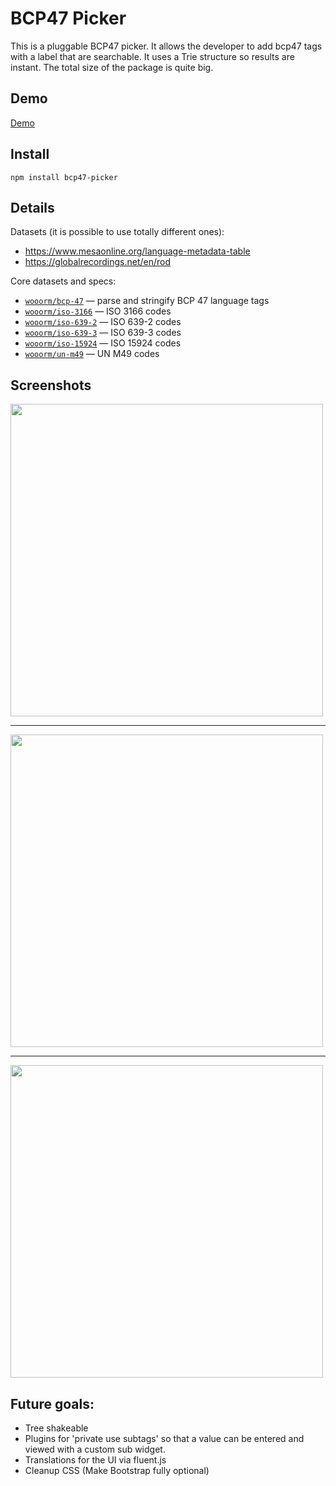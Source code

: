 # BCP47 Picker

This is a pluggable BCP47 picker. It allows the developer to add bcp47 tags with a label that are searchable. It uses a Trie structure so results are instant. The total size of the package is quite big. 

## Demo

[Demo](https://bcp47.danielbeeke.nl)

## Install

```npm install bcp47-picker```

## Details 

Datasets (it is possible to use totally different ones):
- https://www.mesaonline.org/language-metadata-table
- https://globalrecordings.net/en/rod

Core datasets and specs:
*   [`wooorm/bcp-47`](https://github.com/wooorm/bcp-47-match)
    — parse and stringify BCP 47 language tags
*   [`wooorm/iso-3166`](https://github.com/wooorm/iso-3166)
    — ISO 3166 codes
*   [`wooorm/iso-639-2`](https://github.com/wooorm/iso-639-2)
    — ISO 639-2 codes
*   [`wooorm/iso-639-3`](https://github.com/wooorm/iso-639-3)
    — ISO 639-3 codes
*   [`wooorm/iso-15924`](https://github.com/wooorm/iso-15924)
    — ISO 15924 codes
*   [`wooorm/un-m49`](https://github.com/wooorm/un-m49)
    — UN M49 codes

## Screenshots

<img src="images/searching.png" width="500" />
<hr>
<img src="images/properties.png" width="500" />
<hr>
<img src="images/advanced-properties.png" width="500" />

## Future goals:

- Tree shakeable
- Plugins for 'private use subtags' so that a value can be entered and viewed with a custom sub widget.
- Translations for the UI via fluent.js
- Cleanup CSS (Make Bootstrap fully optional)
